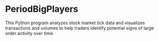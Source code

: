 # PeriodBigPlayers
 This Python program analyzes stock market tick data and visualizes transactions and volumes to help traders identify potential signs of large order activity over time.





